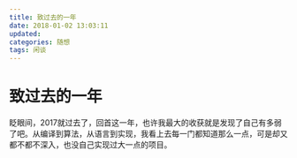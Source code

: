 ```yaml
---
title: 致过去的一年
date: 2018-01-02 13:03:11
updated:
categories: 随想
tags: 闲谈
---
```


# 致过去的一年

眨眼间，2017就过去了，回首这一年，也许我最大的收获就是发现了自己有多弱了吧。从编译到算法，从语言到实现，我看上去每一门都知道那么一点，可是却又都不都不深入，也没自己实现过大一点的项目。
